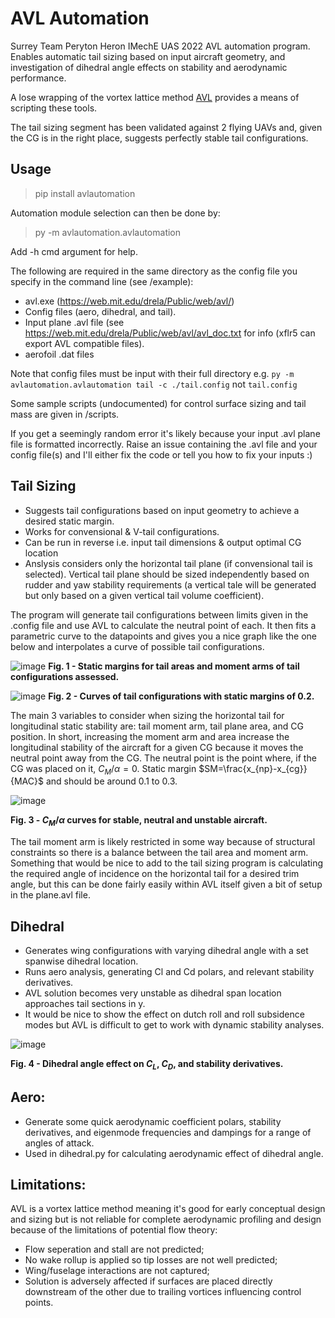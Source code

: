 # AVL Automation
Surrey Team Peryton Heron IMechE UAS 2022 AVL automation program. Enables automatic tail sizing based on input aircraft geometry, and investigation of dihedral angle effects on stability and aerodynamic performance. 

A lose wrapping of the vortex lattice method [AVL](https://web.mit.edu/drela/Public/web/avl/) provides a means of scripting these tools.

The tail sizing segment has been validated against 2 flying UAVs and, given the CG is in the right place, suggests perfectly stable tail configurations.

## Usage
> pip install avlautomation

Automation module selection can then be done by:
> py -m avlautomation.avlautomation

Add -h cmd argument for help.

The following are required in the same directory as the config file you specify in the command line (see /example):
- avl.exe (https://web.mit.edu/drela/Public/web/avl/)
- Config files (aero, dihedral, and tail).
- Input plane .avl file (see https://web.mit.edu/drela/Public/web/avl/avl_doc.txt for info (xflr5 can export AVL compatible files).
- aerofoil .dat files

Note that config files must be input with their full directory e.g. ```py -m avlautomation.avlautomation tail -c ./tail.config``` not ```tail.config```

Some sample scripts (undocumented) for control surface sizing and tail mass are given in /scripts.

If you get a seemingly random error it's likely because your input .avl plane file is formatted incorrectly. Raise an issue containing the .avl file and your config file(s) and I'll either fix the code or tell you how to fix your inputs :)

## Tail Sizing
- Suggests tail configurations based on input geometry to achieve a desired static margin.
- Works for convensional & V-tail configurations.
- Can be run in reverse i.e. input tail dimensions & output optimal CG location
- Anslysis considers only the horizontal tail plane (if convensional tail is selected). Vertical tail plane should be sized independently based on rudder and yaw stability requirements (a vertical tale will be generated but only based on a given vertical tail volume coefficient).

The program will generate tail configurations between limits given in the .config file and use AVL to calculate the neutral point of each. It then fits a parametric curve to the datapoints and gives you a nice graph like the one below and interpolates a curve of possible tail configurations.

![image](https://user-images.githubusercontent.com/79290428/209408913-acb4153b-cd75-48df-861c-d916c2c78f4c.png)
**Fig. 1 - Static margins for tail areas and moment arms of tail configurations assessed.**

![image](https://user-images.githubusercontent.com/79290428/209408978-c282e850-d69b-4f93-8b3c-6ce1826b8365.png)
**Fig. 2 - Curves of tail configurations with static margins of 0.2.**

The main 3 variables to consider when sizing the horizontal tail for longitudinal static stability are: tail moment arm, tail plane area, and CG position. In short, increasing the moment arm and area increase the longitudinal stability of the aircraft for a given CG because it moves the neutral point away from the CG. The neutral point is the point where, if the CG was placed on it, $C_M/\alpha=0$. Static margin $SM=\frac{x_{np}-x_{cg}}{MAC}$ and should be around 0.1 to 0.3.

![image](https://user-images.githubusercontent.com/79290428/179372590-fcfc5e14-8e66-4287-8e49-efd22b70ba7f.png)

**Fig. 3 - $C_M/\alpha$ curves for stable, neutral and unstable aircraft.**

The tail moment arm is likely restricted in some way because of structural constraints so there is a balance between the tail area and moment arm. Something that would be nice to add to the tail sizing program is calculating the required angle of incidence on the horizontal tail for a desired trim angle, but this can be done fairly easily within AVL itself given a bit of setup in the plane.avl file.

## Dihedral
- Generates wing configurations with varying dihedral angle with a set spanwise dihedral location. 
- Runs aero analysis, generating Cl and Cd polars, and relevant stability derivatives.
- AVL solution becomes very unstable as dihedral span location approaches tail sections in y.
- It would be nice to show the effect on dutch roll and roll subsidence modes but AVL is difficult to get to work with dynamic stability analyses.

![image](https://user-images.githubusercontent.com/79290428/179610350-5d2b92fd-5ed4-42a4-81e1-4591e40f4666.png)

**Fig. 4 - Dihedral angle effect on $C_L$, $C_D$, and stability derivatives.**

## Aero:
- Generate some quick aerodynamic coefficient polars, stability derivatives, and eigenmode frequencies and dampings for a range of angles of attack.
- Used in dihedral.py for calculating aerodynamic effect of dihedral angle.

## Limitations:
AVL is a vortex lattice method meaning it's good for early conceptual design and sizing but is not reliable for complete aerodynamic profiling and design because of the limitations of potential flow theory: 
- Flow seperation and stall are not predicted;
- No wake rollup is applied so tip losses are not well predicted;
- Wing/fuselage interactions are not captured;
- Solution is adversely affected if surfaces are placed directly downstream of the other due to trailing vortices influencing control points.
